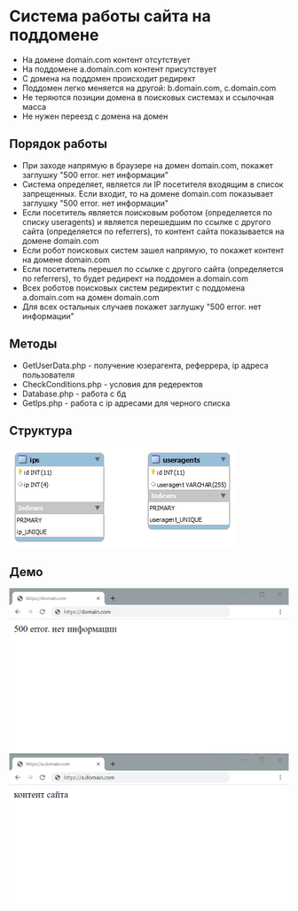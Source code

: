 # Система работы сайта на поддомене

- На домене domain.com контент отсутствует
- На поддомене a.domain.com контент присутствует
- С домена на поддомен происходит редирект
- Поддомен легко меняется на другой: b.domain.com, c.domain.com
- Не теряются позиции домена в поисковых системах и ссылочная масса
- Не нужен переезд с домена на домен

## Порядок работы

- При заходе напрямую в браузере на домен domain.com, покажет заглушку "500 error. нет информации"
- Система определяет, является ли IP посетителя входящим в список запрещенных. Если входит, то на домене domain.com
  показывает заглушку "500 error. нет информации"
- Если посетитель является поисковым роботом (определяется по списку useragents) и является перешедшим по ссылке с
  другого сайта (определяется по referrers), то контент сайта показывается на домене domain.com
- Если робот поисковых систем зашел напрямую, то покажет контент на домене domain.com
- Если посетитель перешел по ссылке с другого сайта (определяется по referrers), то будет редирект на поддомен
  a.domain.com
- Всех роботов поисковых систем редиректит с поддомена a.domain.com на домен domain.com
- Для всех остальных случаев покажет заглушку "500 error. нет информации"

## Методы

- GetUserData.php - получение юзерагента, реферрера, ip адреса пользователя
- CheckConditions.php - условия для редеректов
- Database.php - работа с бд
- GetIps.php - работа с ip адресами для черного списка

## Структура

![Система работы сайта на поддомене](https://raw.githubusercontent.com/allexgalbert/workflow/main/BogusSubdomain/DOC/1.png "Система работы сайта на поддомене")

## Демо

![Система работы сайта на поддомене](https://raw.githubusercontent.com/allexgalbert/workflow/main/BogusSubdomain/DOC/2.png "Система работы сайта на поддомене")